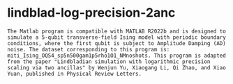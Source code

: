 # lindblad-log-precision-2anc
    The Matlab program is compatible with ​​MATLAB R2022b​​ and is designed to simulate a 5-qubit transverse-field Ising model with ​​periodic boundary conditions​​, where the first qubit is subject to ​​Amplitude Damping (AD) noise​​. The dataset corresponding to this program is: miti_Ising_OQS4_sp5n500gam1p5rho1O1_NMnoshots. This program is adapted from the paper "​​Lindbladian simulation with logarithmic precision scaling via two ancillas​​" by Wenjun Yu, Xiaogang Li, Qi Zhao, and Xiao Yuan, published in Physical Review Letters.
